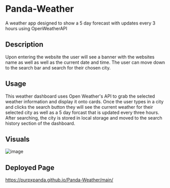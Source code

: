 # Panda-Weather
A weather app designed to show a 5 day forecast with updates every 3 hours using OpenWeatherAPI

## Description
Upon entering the website the user will see a banner with the websites name as well as well as the current date and time. The user can move down to the search bar and search for their chosen city.

## Usage
This weather dashboard uses Open Weather's API to grab the selected weather information and display it onto cards. Once the user types in a city and clicks the search button they will see the current weather for their selected city as well as a 5 day forcast that is updated every three hours. After searching, the city is stored in local storage and moved to the search history section of the dashboard.

## Visuals 
![image](https://user-images.githubusercontent.com/116929120/234731086-39bf5c95-1d37-4a68-a1cd-e46d6dfe944f.png)























## Deployed Page
https://purpxpanda.github.io/Panda-Weather/main/
